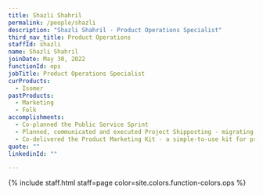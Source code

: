 ```yaml
---
title: Shazli Shahril
permalink: /people/shazli
description: "Shazli Shahril - Product Operations Specialist"
third_nav_title: Product Operations
staffId: shazli
name: Shazli Shahril
joinDate: May 30, 2022
functionId: ops
jobTitle: Product Operations Specialist
curProducts:
  - Isomer
pastProducts:
  - Marketing
  - Folk
accomplishments:
  - Co-planned the Public Service Sprint
  - Planned, communicated and executed Project Shipposting - migrating all Isomer sites to new infrastructure
  - Co-delivered the Product Marketing Kit - a simple-to-use kit for product teams to get the marketing support they need whenever it’s needed
quote: ""
linkedinId: ""

---
```


{% include staff.html staff=page color=site.colors.function-colors.ops %}

